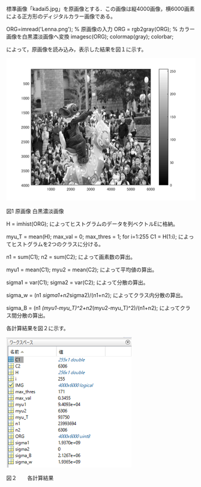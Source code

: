 標準画像「kadai5.jpg」を原画像とする．この画像は縦4000画像，横6000画素による正方形のディジタルカラー画像である。

ORG=imread('Lenna.png'); % 原画像の入力
ORG = rgb2gray(ORG); % カラー画像を白黒濃淡画像へ変換
imagesc(ORG); colormap(gray); colorbar;

によって，原画像を読み込み，表示した結果を図１に示す。

![原画像](https://github.com/takumikanedadendai/lecture_image_processing/blob/master/2018%20teisyutu%20kadai/kadai%20sozai/kadai5/kadai5-1.png)

図1   原画像 白黒濃淡画像

H = imhist(ORG); 
によってヒストグラムのデータを列ベクトルEに格納。

myu_T = mean(H);
max_val = 0;
max_thres = 1;
for i=1:255
C1 = H(1:i); 
によってヒストグラムを2つのクラスに分ける。

n1 = sum(C1); 
n2 = sum(C2);
によって画素数の算出。

myu1 = mean(C1); 
myu2 = mean(C2);
によって平均値の算出。

sigma1 = var(C1); 
sigma2 = var(C2);
によって分散の算出。

sigma_w = (n1 *sigma1+n2*sigma2)/(n1+n2); 
によってクラス内分散の算出。

sigma_B = (n1 *(myu1-myu_T)^2+n2*(myu2-myu_T)^2)/(n1+n2); 
によってクラス間分散の算出。

各計算結果を図２に示す。

![原画像](https://github.com/takumikanedadendai/lecture_image_processing/blob/master/2018%20teisyutu%20kadai/kadai%20sozai/kadai5/kadai5-4.png)

図２　　各計算結果
